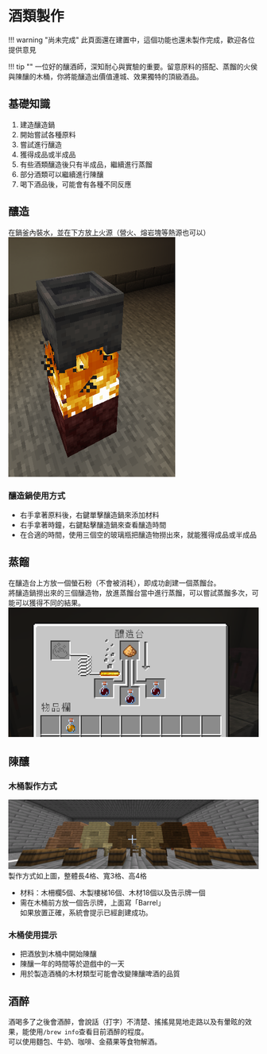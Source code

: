 # 酒類製作
!!! warning "尚未完成"
    此頁面還在建置中，這個功能也還未製作完成，歡迎各位提供意見
    
!!! tip ""
    一位好的釀酒師，深知耐心與實驗的重要。留意原料的搭配、蒸餾的火侯與陳釀的木桶，你將能釀造出價值連城、效果獨特的頂級酒品。

## 基礎知識
1. 建造釀造鍋
2. 開始嘗試各種原料
3. 嘗試進行釀造
4. 獲得成品或半成品
5. 有些酒類釀造後只有半成品，繼續進行蒸餾
6. 部分酒類可以繼續進行陳釀
7. 喝下酒品後，可能會有各種不同反應
## 釀造
在鍋釜內裝水，並在下方放上火源（營火、熔岩塊等熱源也可以）  
![image](../image/brewery-1.png)   
### 釀造鍋使用方式
- 右手拿著原料後，右鍵單擊釀造鍋來添加材料
- 右手拿著時鐘，右鍵點擊釀造鍋來查看釀造時間
- 在合適的時間，使用三個空的玻璃瓶把釀造物撈出來，就能獲得成品或半成品
## 蒸餾
在釀造台上方放一個螢石粉（不會被消耗），即成功創建一個蒸餾台。  
將釀造鍋撈出來的三個釀造物，放進蒸餾台當中進行蒸餾，可以嘗試蒸餾多次，可能可以獲得不同的結果。
![image](../image/brewery-2.png)    
## 陳釀
### 木桶製作方式
![image](../image/brewery-3.png)   
製作方式如上圖，整體長4格、寬3格、高4格   
- 材料：木柵欄5個、木製樓梯16個、木材18個以及告示牌一個  
- 需在木桶前方放一個告示牌，上面寫「Barrel」  
如果放置正確，系統會提示已經創建成功。  
### 木桶使用提示
- 把酒放到木桶中開始陳釀
- 陳釀一年的時間等於遊戲中的一天
- 用於製造酒桶的木材類型可能會改變陳釀啤酒的品質
## 酒醉
酒喝多了之後會酒醉，會說話（打字）不清楚、搖搖晃晃地走路以及有暈眩的效果，能使用`/brew info`查看目前酒醉的程度。  
可以使用麵包、牛奶、咖啡、金蘋果等食物解酒。